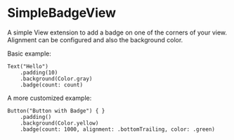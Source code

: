 # SimpleBadgeView

A simple View extension to add a badge on one of the corners of your view. Alignment can be configured and also the background color.


Basic example:

```
Text("Hello")
    .padding(10)
    .background(Color.gray)
    .badge(count: count)
```

A more customized example:

```
Button("Button with Badge") { }
    .padding()
    .background(Color.yellow)
    .badge(count: 1000, alignment: .bottomTrailing, color: .green)
```
